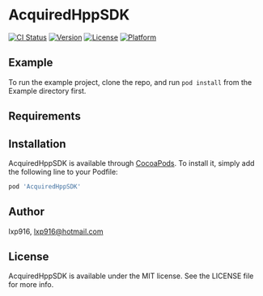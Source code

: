 # AcquiredHppSDK

[![CI Status](https://img.shields.io/travis/lxp916/AcquiredHppSDK.svg?style=flat)](https://travis-ci.org/lxp916/AcquiredHppSDK)
[![Version](https://img.shields.io/cocoapods/v/AcquiredHppSDK.svg?style=flat)](https://cocoapods.org/pods/AcquiredHppSDK)
[![License](https://img.shields.io/cocoapods/l/AcquiredHppSDK.svg?style=flat)](https://cocoapods.org/pods/AcquiredHppSDK)
[![Platform](https://img.shields.io/cocoapods/p/AcquiredHppSDK.svg?style=flat)](https://cocoapods.org/pods/AcquiredHppSDK)

## Example

To run the example project, clone the repo, and run `pod install` from the Example directory first.

## Requirements

## Installation

AcquiredHppSDK is available through [CocoaPods](https://cocoapods.org). To install
it, simply add the following line to your Podfile:

```ruby
pod 'AcquiredHppSDK'
```

## Author

lxp916, lxp916@hotmail.com

## License

AcquiredHppSDK is available under the MIT license. See the LICENSE file for more info.
